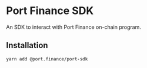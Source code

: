 # Port Finance SDK

An SDK to interact with Port Finance on-chain program.

## Installation

```
yarn add @port.finance/port-sdk
```
